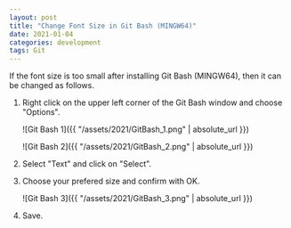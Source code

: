 ```yaml
---
layout: post
title: "Change Font Size in Git Bash (MINGW64)"
date: 2021-01-04
categories: development
tags: Git
---
```


If the font size is too small after installing Git Bash (MINGW64), then it can be changed as follows.

1. Right click on the upper left corner of the Git Bash window and choose "Options".
   
   ![Git Bash 1]({{ "/assets/2021/GitBash_1.png" | absolute_url }})

   ![Git Bash 2]({{ "/assets/2021/GitBash_2.png" | absolute_url }})
   
2. Select "Text" and click on "Select".
   
3. Choose your prefered size and confirm with OK.

    ![Git Bash 3]({{ "/assets/2021/GitBash_3.png" | absolute_url }})
   
4. Save.

